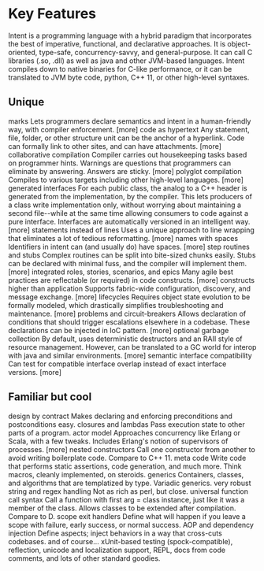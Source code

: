 # Key Features

Intent is a programming language with a hybrid paradigm that incorporates the best of imperative, functional, and declarative approaches. It is object-oriented, type-safe, concurrency-savvy, and general-purpose. It can call C libraries (.so, .dll) as well as java and other JVM-based languages. Intent compiles down to native binaries for C-like performance, or it can be translated to JVM byte code, python, C++ 11, or other high-level syntaxes.

## Unique

marks	Lets programmers declare semantics and intent in a human-friendly way, with compiler enforcement. [more]
code as hypertext	Any statement, file, folder, or other structure unit can be the anchor of a hyperlink. Code can formally link to other sites, and can have attachments. [more]
collaborative compilation	Compiler carries out housekeeping tasks based on programmer hints. Warnings are questions that programmers can eliminate by answering. Answers are sticky. [more]
polyglot compilation	Compiles to various targets including other high-level languages. [more]
generated interfaces	For each public class, the analog to a C++ header is generated from the implementation, by the compiler. This lets producers of a class write implementation only, without worrying about maintaining a second file--while at the same time allowing consumers to code against a pure interface. Interfaces are automatically versioned in an intelligent way. [more]
statements instead of lines	Uses a unique approach to line wrapping that eliminates a lot of tedious reformatting. [more]
names with spaces	Identifiers in intent can (and usually do) have spaces. [more]
step routines and stubs	Complex routines can be split into bite-sized chunks easily. Stubs can be declared with minimal fuss, and the compiler will implement them. [more]
integrated roles, stories, scenarios, and epics	Many agile best practices are reflectable (or required) in code constructs. [more]
constructs higher than application	Supports fabric-wide configuration, discovery, and message exchange. [more]
lifecycles	Requires object state evolution to be formally modeled, which drastically simplifies troubleshooting and maintenance. [more]
problems and circuit-breakers	Allows declaration of conditions that should trigger escalations elsewhere in a codebase. These declarations can be injected in IoC pattern. [more]
optional garbage collection	By default, uses deterministic destructors and an RAII style of resource management. However, can be translated to a GC world for interop with java and similar environments. [more]
semantic interface compatibility	Can test for compatible interface overlap instead of exact interface versions. [more]

## Familiar but cool

design by contract	Makes declaring and enforcing preconditions and postconditions easy.
closures and lambdas	Pass execution state to other parts of a program.
actor model	Approaches concurrency like Erlang or Scala, with a few tweaks. Includes Erlang's notion of supervisors of processes. [more]
nested constructors	Call one constructor from another to avoid writing boilerplate code. Compare to C++ 11.
meta code	Write code that performs static assertions, code generation, and much more. Think macros, cleanly implemented, on steroids.
generics	Containers, classes, and algorithms that are templatized by type. Variadic generics.
very robust string and regex handling	Not as rich as perl, but close.
universal function call syntax	Call a function with first arg = class instance, just like it was a member of the class. Allows classes to be extended after compilation. Compare to D.
scope exit handlers	Define what will happen if you leave a scope with failure, early success, or normal success.
AOP and dependency injection	Define aspects; inject behaviors in a way that cross-cuts codebases.
and of course...	xUnit-based testing (spock-compatible), reflection, unicode and localization support, REPL, docs from code comments, and lots of other standard goodies.